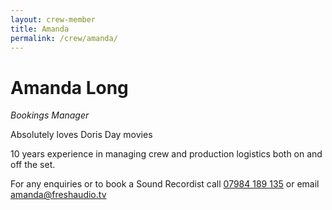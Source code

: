 ```yaml
---
layout: crew-member
title: Amanda
permalink: /crew/amanda/
---
```


# Amanda Long
_Bookings Manager_

Absolutely loves Doris Day movies

10 years experience in managing crew and production logistics both on and off the set.

For any enquiries or to book a Sound Recordist call [07984 189 135](tel:+447984189135) or email [amanda@freshaudio.tv](mailto:amanda@freshaudio.tv)